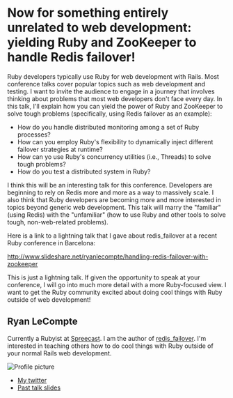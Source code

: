 # Now for something entirely unrelated to web development: yielding Ruby and ZooKeeper to handle Redis failover!

Ruby developers typically use Ruby for web development with Rails. Most conference talks cover popular topics such as web development and testing. I want to invite the audience to engage in a journey that involves thinking about problems that most web developers don't face every day. In this talk, I'll explain how you can yield the power of Ruby and ZooKeeper to solve tough problems (specifically, using Redis failover as an example): 

* How do you handle distributed monitoring among a set of Ruby processes?
* How can you employ Ruby's flexibility to dynamically inject different failover strategies at runtime?
* How can yo use Ruby's concurrency utilities (i.e., Threads) to solve tough problems?
* How do you test a distributed system in Ruby?

I think this will be an interesting talk for this conference. Developers are beginning to rely on Redis more and more as a way to massively scale. I also think that Ruby developers are becoming more and more interested in topics beyond generic web development. This talk will marry the "familiar" (using Redis) with the "unfamiliar" (how to use Ruby and other tools to solve tough, non-web-related problems).

Here is a link to a lightning talk that I gave about redis_failover at a recent Ruby conference in Barcelona:

http://www.slideshare.net/ryanlecompte/handling-redis-failover-with-zookeeper

This is just a lightning talk. If given the opportunity to speak at your conference, I will go into much more detail with a more Ruby-focused view. I want to get the Ruby community excited about doing cool things with Ruby outside of web development!

## Ryan LeCompte

Currently a Rubyist at [Spreecast](http://www.spreecast.com). I am the author of [redis_failover](http://github.com/ryanlecompte/redis_failover). I'm interested in teaching others how to do cool things with Ruby outside of your normal Rails web development.

![Profile picture](https://github.com/ryanlecompte/rubyconfau-2013-cfp/blob/master/example/profile_picture.jpg)

- [My twitter](https://twitter.com/ryanlecompte)
- [Past talk slides](http://www.slideshare.net/ryanlecompte/handling-redis-failover-with-zookeeper)
